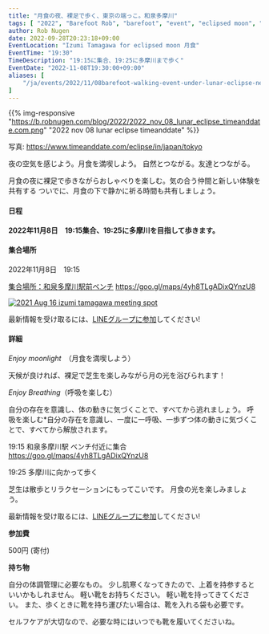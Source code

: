 ```yaml
---
title: "月食の夜、裸足で歩く、東京の端っこ。和泉多摩川"
tags: [ "2022", "Barefoot Rob", "barefoot", "event", "eclipsed moon", "izumi-tamagawa", "november", "riverside", "tamagawa", "walk", "はだし", "多摩川", "月食", "裸足のロブ" ]
author: Rob Nugen
date: 2022-09-28T20:23:18+09:00
EventLocation: "Izumi Tamagawa for eclipsed moon 月食"
EventTime: "19:30"
TimeDescription: "19:15に集合、19:25に多摩川まで歩く"
EventDate: "2022-11-08T19:30:00+09:00"
aliases: [
    "/ja/events/2022/11/08barefoot-walking-event-under-lunar-eclipse-near-izumi-tamagawa",
]
---
```


{{% img-responsive "https://b.robnugen.com/blog/2022/2022_nov_08_lunar_eclipse_timeanddate.com.png" "2022 nov 08 lunar eclipse timeanddate" %}}

<div class="note">写真:
<a href="https://www.timeanddate.com/eclipse/in/japan/tokyo">https://www.timeanddate.com/eclipse/in/japan/tokyo</a>
</div>

夜の空気を感じよう。月食を満喫しよう。
自然とつながる。友達とつながる。

月食の夜に裸足で歩きながらおしゃべりを楽しむ。気の合う仲間と新しい体験を共有する
ついでに、月食の下で静かに祈る時間も共有しましょう。

#### 日程

**2022年11月8日　19:15集合、19:25に多摩川を目指して歩きます。**

#### 集合場所

2022年11月8日　19:15

[集合場所：和泉多摩川駅前ベンチ](https://goo.gl/maps/4yh8TLgADixQYnzU8)
https://goo.gl/maps/4yh8TLgADixQYnzU8

[![2021 Aug 16 izumi tamagawa meeting spot](//b.robnugen.com/blog/2021/thumbs/2021_aug_16_izumi_tamagawa_meeting_spot.png)](//b.robnugen.com/blog/2021/2021_aug_16_izumi_tamagawa_meeting_spot.png)

最新情報を受け取るには、[LINEグループに参加](/contact/)してください!

#### 詳細

*Enjoy moonlight*　（月食を満喫しよう）

天候が良ければ、裸足で芝生を楽しみながら月の光を浴びられます！

*Enjoy Breathing*（呼吸を楽しむ）

自分の存在を意識し、体の動きに気づくことで、すべてから逃れましょう。
呼吸を楽しむ*自分の存在を意識し、一度に一呼吸、一歩ずつ体の動きに気づくことで、すべてから解放されます。

19:15 和泉多摩川駅 ベンチ付近に集合 https://goo.gl/maps/4yh8TLgADixQYnzU8

19:25 多摩川に向かって歩く

芝生は散歩とリラクセーションにもってこいです。
月食の光を楽しみましょう。


最新情報を受け取るには、[LINEグループに参加](/contact/)してください!

**参加費**

500円 (寄付)

**持ち物**

自分の体調管理に必要なもの。
少し肌寒くなってきたので、上着を持参するといいかもしれません。
軽い靴をお持ちください。
軽い靴を持ってきてください。
また、歩くときに靴を持ち運びたい場合は、靴を入れる袋も必要です。

セルフケアが大切なので、必要な時にはいつでも靴を履いてくださいね。
